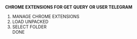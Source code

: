 <B> CHROME EXTENSIONS FOR GET QUERY OR USER TELEGRAM </B>
1. MANAGE CHROME EXTENSIONS </BR>
2. LOAD UNPACKED </BR>
3. SELECT FOLDER</BR>
DONE
